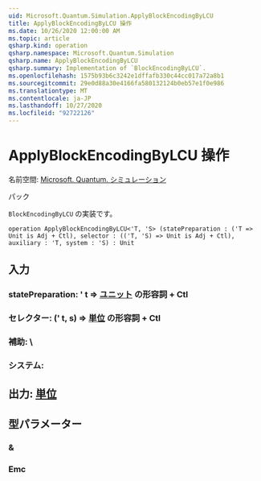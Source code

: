 ```yaml
---
uid: Microsoft.Quantum.Simulation.ApplyBlockEncodingByLCU
title: ApplyBlockEncodingByLCU 操作
ms.date: 10/26/2020 12:00:00 AM
ms.topic: article
qsharp.kind: operation
qsharp.namespace: Microsoft.Quantum.Simulation
qsharp.name: ApplyBlockEncodingByLCU
qsharp.summary: Implementation of `BlockEncodingByLCU`.
ms.openlocfilehash: 1575b93b6c3242e1dffafb330c44cc017a72a8b1
ms.sourcegitcommit: 29e0d88a30e4166fa580132124b0eb57e1f0e986
ms.translationtype: MT
ms.contentlocale: ja-JP
ms.lasthandoff: 10/27/2020
ms.locfileid: "92722126"
---
```

# <a name="applyblockencodingbylcu-operation"></a>ApplyBlockEncodingByLCU 操作

名前空間: [Microsoft. Quantum. シミュレーション](xref:Microsoft.Quantum.Simulation)

パック [](https://nuget.org/packages/)


`BlockEncodingByLCU` の実装です。

```qsharp
operation ApplyBlockEncodingByLCU<'T, 'S> (statePreparation : ('T => Unit is Adj + Ctl), selector : (('T, 'S) => Unit is Adj + Ctl), auxiliary : 'T, system : 'S) : Unit
```


## <a name="input"></a>入力

### <a name="statepreparation--t--unit-adj--ctl"></a>statePreparation: ' t => [ユニット](xref:microsoft.quantum.lang-ref.unit) の形容詞 + Ctl




### <a name="selector--ts--unit-adj--ctl"></a>セレクター: (' t, s) => [単位](xref:microsoft.quantum.lang-ref.unit) の形容詞 + Ctl




### <a name="auxiliary--t"></a>補助: \




### <a name="system--s"></a>システム:





## <a name="output--unit"></a>出力: [単位](xref:microsoft.quantum.lang-ref.unit)



## <a name="type-parameters"></a>型パラメーター

### <a name="t"></a>&


### <a name="s"></a>Emc

